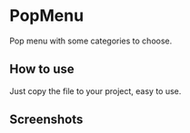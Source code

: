 # PopMenu
Pop menu with some categories to choose.
## How to use
Just copy the file to your project, easy to use.
## Screenshots
